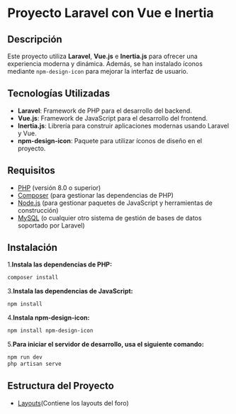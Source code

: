 # Proyecto Laravel con Vue e Inertia

## Descripción

Este proyecto utiliza **Laravel**, **Vue.js** e **Inertia.js** para ofrecer una experiencia moderna y dinámica. Además, se han instalado íconos mediante `npm-design-icon` para mejorar la interfaz de usuario.

## Tecnologías Utilizadas

- **Laravel**: Framework de PHP para el desarrollo del backend.
- **Vue.js**: Framework de JavaScript para el desarrollo del frontend.
- **Inertia.js**: Librería para construir aplicaciones modernas usando Laravel y Vue.
- **npm-design-icon**: Paquete para utilizar íconos de diseño en el proyecto.

## Requisitos

- [PHP](https://www.php.net/) (versión 8.0 o superior)
- [Composer](https://getcomposer.org/) (para gestionar las dependencias de PHP)
- [Node.js](https://nodejs.org/) (para gestionar paquetes de JavaScript y herramientas de construcción)
- [MySQL](https://www.mysql.com/) (o cualquier otro sistema de gestión de bases de datos soportado por Laravel)

## Instalación
1.**Instala las dependencias de PHP:**
```bash
composer install
```
3.**Instala las dependencias de JavaScript:**
```bash
npm install
```
4.**Instala npm-design-icon:**
```bash
npm install npm-design-icon
```
5.**Para iniciar el servidor de desarrollo, usa el siguiente comando:**
```bash
npm run dev
php artisan serve
```
## Estructura del Proyecto
- [Layouts](resources/js/layouts)(Contiene los layouts del foro)
